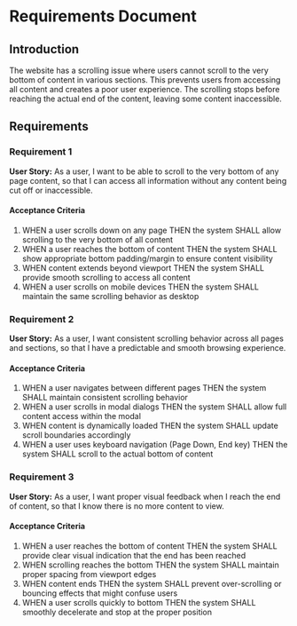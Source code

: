 # Requirements Document

## Introduction

The website has a scrolling issue where users cannot scroll to the very bottom of content in various sections. This prevents users from accessing all content and creates a poor user experience. The scrolling stops before reaching the actual end of the content, leaving some content inaccessible.

## Requirements

### Requirement 1

**User Story:** As a user, I want to be able to scroll to the very bottom of any page content, so that I can access all information without any content being cut off or inaccessible.

#### Acceptance Criteria

1. WHEN a user scrolls down on any page THEN the system SHALL allow scrolling to the very bottom of all content
2. WHEN a user reaches the bottom of content THEN the system SHALL show appropriate bottom padding/margin to ensure content visibility
3. WHEN content extends beyond viewport THEN the system SHALL provide smooth scrolling to access all content
4. WHEN a user scrolls on mobile devices THEN the system SHALL maintain the same scrolling behavior as desktop

### Requirement 2

**User Story:** As a user, I want consistent scrolling behavior across all pages and sections, so that I have a predictable and smooth browsing experience.

#### Acceptance Criteria

1. WHEN a user navigates between different pages THEN the system SHALL maintain consistent scrolling behavior
2. WHEN a user scrolls in modal dialogs THEN the system SHALL allow full content access within the modal
3. WHEN content is dynamically loaded THEN the system SHALL update scroll boundaries accordingly
4. WHEN a user uses keyboard navigation (Page Down, End key) THEN the system SHALL scroll to the actual bottom of content

### Requirement 3

**User Story:** As a user, I want proper visual feedback when I reach the end of content, so that I know there is no more content to view.

#### Acceptance Criteria

1. WHEN a user reaches the bottom of content THEN the system SHALL provide clear visual indication that the end has been reached
2. WHEN scrolling reaches the bottom THEN the system SHALL maintain proper spacing from viewport edges
3. WHEN content ends THEN the system SHALL prevent over-scrolling or bouncing effects that might confuse users
4. WHEN a user scrolls quickly to bottom THEN the system SHALL smoothly decelerate and stop at the proper position